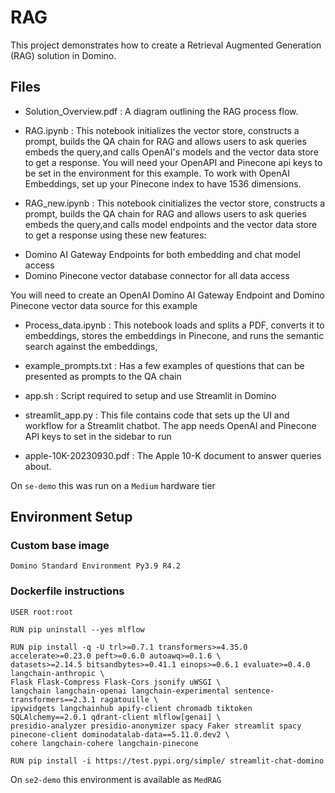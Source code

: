 # RAG
This project demonstrates how to create a Retrieval Augmented Generation (RAG) solution in Domino.

## Files

*  Solution_Overview.pdf : A diagram outlining the RAG process flow. 

*  RAG.ipynb : This notebook initializes the vector store,  constructs a prompt, builds the QA chain for RAG and allows users to ask queries embeds the query,and calls OpenAI's models and the vector data store to get a response. You will need your OpenAPI and Pinecone api keys to be set in the environment for this example. To work with OpenAI Embeddings, set up your Pinecone index to have 1536 dimensions.

*  RAG_new.ipynb : This notebook cinitializes the vector store,  constructs a prompt, builds the QA chain for RAG and allows users to ask queries embeds the query,and calls model endpoints and the vector data store to get a response using these new features:  
 - Domino AI Gateway Endpoints for both embedding and chat model access
 - Domino Pinecone vector database connector for all data access
 
 You will need to create an OpenAI Domino AI Gateway Endpoint and Domino Pinecone vector data source for this example

*  Process_data.ipynb : This notebook loads and splits a PDF, converts it to embeddings, stores the embeddings in Pinecone, and runs the semantic search against the embeddings,
  
*  example_prompts.txt : Has a few examples of questions that can be presented as prompts to the QA chain
  
*  app.sh : Script required to setup and use Streamlit in Domino
  
*  streamlit_app.py : This file contains code that sets up the UI and workflow for a Streamlit chatbot. The app needs OpenAI and Pinecone API keys to set in the sidebar to run

*  apple-10K-20230930.pdf :  The Apple 10-K document to answer queries about.

On `se-demo` this was run on a `Medium` hardware tier

## Environment Setup

### Custom base image 
```Domino Standard Environment Py3.9 R4.2```


### Dockerfile instructions

```
USER root:root

RUN pip uninstall --yes mlflow

RUN pip install -q -U trl>=0.7.1 transformers>=4.35.0 accelerate>=0.23.0 peft>=0.6.0 autoawq>=0.1.6 \
datasets>=2.14.5 bitsandbytes>=0.41.1 einops>=0.6.1 evaluate>=0.4.0 langchain-anthropic \
Flask Flask-Compress Flask-Cors jsonify uWSGI \
langchain langchain-openai langchain-experimental sentence-transformers==2.3.1 ragatouille \
ipywidgets langchainhub apify-client chromadb tiktoken SQLAlchemy==2.0.1 qdrant-client mlflow[genai] \
presidio-analyzer presidio-anonymizer spacy Faker streamlit spacy pinecone-client dominodatalab-data==5.11.0.dev2 \ 
cohere langchain-cohere langchain-pinecone

RUN pip install -i https://test.pypi.org/simple/ streamlit-chat-domino
```
On `se2-demo` this environment is available as `MedRAG`

### 

